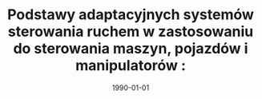 ---
# Documentation: https://wowchemy.com/docs/managing-content/

title: 'Podstawy adaptacyjnych systemów sterowania ruchem w zastosowaniu do sterowania
  maszyn, pojazdów i manipulatorów :'
subtitle: ''
summary: ''
authors:
- Bogdan Grygiel
- Grzegorz Pusz
- sas
tags: []
categories: []
date: '1990-01-01'
lastmod: 2022-10-07T05:45:01Z
featured: false
draft: false

# Featured image
# To use, add an image named `featured.jpg/png` to your page's folder.
# Focal points: Smart, Center, TopLeft, Top, TopRight, Left, Right, BottomLeft, Bottom, BottomRight.
image:
  caption: ''
  focal_point: ''
  preview_only: false

# Projects (optional).
#   Associate this post with one or more of your projects.
#   Simply enter your project's folder or file name without extension.
#   E.g. `projects = ["internal-project"]` references `content/project/deep-learning/index.md`.
#   Otherwise, set `projects = []`.
projects: []
publishDate: '2022-10-07T05:45:00.362570Z'
publication_types:
- '4'
abstract: ''
publication: ''
---